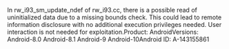 In rw_i93_sm_update_ndef of rw_i93.cc, there is a possible read of uninitialized data due to a missing bounds check. This could lead to remote information disclosure with no additional execution privileges needed. User interaction is not needed for exploitation.Product: AndroidVersions: Android-8.0 Android-8.1 Android-9 Android-10Android ID: A-143155861